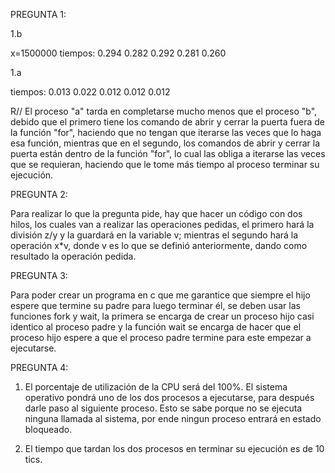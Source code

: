  PREGUNTA 1:  
 
  1.b

 x=1500000
 tiempos:
 0.294
 0.282
 0.292
 0.281
 0.260
 
 1.a

 tiempos:
 0.013
 0.022
 0.012
 0.012
 0.012
 
R// El proceso "a" tarda en completarse mucho menos que el proceso "b", debido  que el primero tiene los comando de abrir y cerrar la puerta fuera de la función "for", haciendo que no tengan que iterarse las veces que lo haga esa función, mientras que en el segundo, los comandos de abrir y cerrar la puerta están dentro de la función "for", lo cual las obliga a iterarse las veces que se requieran, haciendo que le tome más tiempo al proceso terminar su ejecución.



PREGUNTA 2:

Para realizar lo que la pregunta pide, hay que hacer un código con dos hilos, los cuales van a realizar las operaciones pedidas, el primero hará la división z/y y la guardará en la variable v; mientras el segundo hará la operación x*v, donde v es lo que se definió anteriormente, dando como resultado la operación pedida. 




PREGUNTA 3:

 Para poder crear un programa en c que me garantice que siempre el hijo espere que termine su padre para luego terminar él, se deben usar las funciones fork y wait, la primera se
 encarga de crear un proceso hijo casi identico al proceso padre y la función wait se encarga de hacer que el   proceso hijo espere a que el proceso padre termine para este empezar a ejecutarse.



 PREGUNTA 4:
 
  1. El porcentaje de utilización de la CPU será del 100%. El sistema operativo pondrá uno de los dos procesos a ejecutarse, para después darle paso al siguiente proceso. 
     Esto se sabe porque no se ejecuta ninguna llamada al sistema, por ende ningun proceso entrará en estado bloqueado.

  2. El tiempo que tardan los dos procesos en terminar su ejecución es de 10 tics. 

